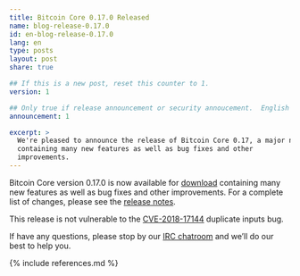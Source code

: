 ```yaml
---
title: Bitcoin Core 0.17.0 Released
name: blog-release-0.17.0
id: en-blog-release-0.17.0
lang: en
type: posts
layout: post
share: true

## If this is a new post, reset this counter to 1.
version: 1

## Only true if release announcement or security annoucement.  English posts only
announcement: 1

excerpt: >
  We're pleased to announce the release of Bitcoin Core 0.17, a major new version
  containing many new features as well as bug fixes and other
  improvements.
---
```

Bitcoin Core version 0.17.0 is now available for [download][download
page] containing many new features as well as bug fixes and other
improvements.  For a complete list of changes, please see the [release
notes][].

This release is not vulnerable to the [CVE-2018-17144][] duplicate
inputs bug.

If have any questions, please stop by our [IRC chatroom][irc] and we’ll
do our best to help you.

[release notes]: /en/releases/0.17.0/
[IRC]: https://en.bitcoin.it/wiki/IRC_channels
[download page]: /en/download
[CVE-2018-17144]: https://cve.mitre.org/cgi-bin/cvename.cgi?name=CVE-2018-17144

{% include references.md %}
